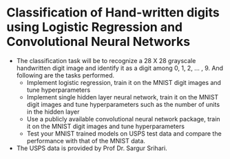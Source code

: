 # Classification of Hand-written digits using Logistic Regression and Convolutional Neural Networks
* The classification task will be to recognize a 28 X 28 grayscale handwritten digit image and identify it as a digit among 0, 1, 2, ... , 9. And following are the tasks performed.
  * Implement logistic regression, train it on the MNIST digit images and tune hyperparameters
  * Implement single hidden layer neural network, train it on the MNIST digit images and tune hyperparameters such as the number of units in the hidden layer
  * Use a publicly available convolutional neural network package, train it on the MNIST digit images and tune hyperparameters
  * Test your MNIST trained models on USPS test data and compare the performance with that of the MNIST data.
 * The USPS data is provided by Prof Dr. Sargur Srihari.

